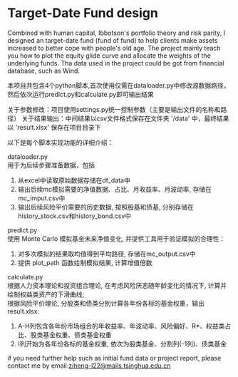 
# Target-Date Fund design
Combined with human capital, Ibbotson's portfolio theory and risk parity, I designed an target-date fund (fund of fund) to help clients make assets increased to better cope with people's old age. The project mainly teach you how to plot the equity  glide curve and allocate the weights of the underlying funds. Tha data used in the project could be got from financial database, such as Wind.


本项目共包含4个python脚本,首次使用仅需在dataloader.py中修改源数据路径，然后依次运行predict.py和calculate.py即可输出结果

关于参数修改：项目使用settings.py统一控制参数（主要是输出文件的名称和路径）
关于结果输出：中间结果以csv文件格式保存在文件夹 '/data' 中，最终结果以 'result.xlsx' 保存在项目目录下

以下是每个脚本实现功能的详细介绍：

dataloader.py  
用于为后续步骤准备数据，包括
1. 从excel中读取原始数据存储在df_data中
2. 输出后续mc模拟需要的净值数据、占比、月收益率、月波动率, 存储在mc_imput.csv中
3. 输出后续风险平价需要的历史数据, 按照股基和债基, 分别存储在history_stock.csv和history_bond.csv中

predict.py  
使用 Monte Carlo 模拟基金未来净值变化,  并提供工具用于验证模拟的合理性：  
1. 对多次模拟的结果取均值得到平均路径, 存储在mc_output.csv中  
2. 提供 plot_path 函数绘制模拟结果, 计算增值倍数

calculate.py  
根据人力资本理论和投资组合理论, 在考虑风险厌恶随年龄变化的情况下, 计算并绘制权益类资产的下滑曲线;  
根据风险平价理论, 分股类和债类分别计算各年份各标的基金权重，输出result.xlsx:  
1. A-H列包含各年份市场组合的年收益率、年波动率、风险偏好、R*、权益类占比、股类基金权重、债类基金权重  
2. I列开始为各年份各标的基金权重, 依次为股类基金、分割列(-1列)、债类基金

if you need further help such as initial fund data or project report, please contact me by email:ziheng-l22@mails.tsinghua.edu.cn
